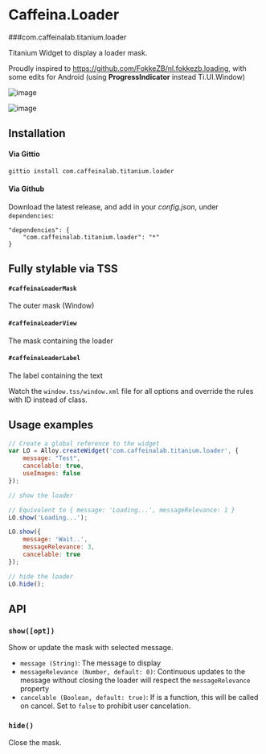 # Caffeina.Loader

###com.caffeinalab.titanium.loader

Titanium Widget to display a loader mask.

Proudly inspired to https://github.com/FokkeZB/nl.fokkezb.loading, with some edits for Android (using **ProgressIndicator** instead Ti.UI.Window)

![image](http://cl.ly/image/040L2g0C3j2U/Untitled-1.jpg)

![image](http://cl.ly/image/2m0U3f2X413E/device-2014-10-01-153749_galaxys4_white_portrait.png)


## Installation

#### Via Gittio

```
gittio install com.caffeinalab.titanium.loader
```

#### Via Github

Download the latest release, and add in your *config.json*, under `dependencies`:

```
"dependencies": {
    "com.caffeinalab.titanium.loader": "*"
}
```

## Fully stylable via TSS

#### `#caffeinaLoaderMask`

The outer mask (Window)

#### `#caffeinaLoaderView`

The mask containing the loader

#### `#caffeinaLoaderLabel`

The label containing the text

Watch the `window.tss/window.xml` file for all options and override the rules with ID instead of class.

## Usage examples

```javascript
// Create a global reference to the widget
var LO = Alloy.createWidget('com.caffeinalab.titanium.loader', {
	message: "Test",
	cancelable: true,
	useImages: false
});

// show the loader

// Equivalent to { message: 'Loading...', messageRelevance: 1 }
LO.show('Loading...');

LO.show({
	message: 'Wait..',
	messageRelevance: 3,
	cancelable: true
});

// hide the loader
LO.hide();

```

## API

### `show([opt]) `

Show or update the mask with selected message.

* `message (String)`: The message to display
* `messageRelevance (Number, default: 0)`: Continuous updates to the message without closing the loader will respect the `messageRelevance` property
* `cancelable (Boolean, default: true)`: If is a function, this will be called on cancel. Set to `false` to prohibit user cancelation.

### `hide()`

Close the mask.

